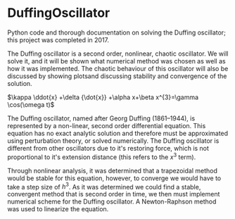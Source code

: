 # DuffingOscillator
Python code and thorough documentation on solving the Duffing oscillator; this project was completed in 2017.

The Duffing oscillator is a second order, nonlinear, chaotic oscillator. We will solve it, and it will be shown what numerical method was chosen as well as how it was implemented.  The chaotic behaviour of this oscillator will also be discussed by showing plotsand discussing stability and convergence of the solution.

$\kappa \ddot{x} +\delta {\dot{x}} +\alpha x+\beta x^{3}=\gamma \cos(\omega t)$

The Duffing oscillator, named after Georg Duffing (1861–1944), is represented by a non-linear, second order differential equation. This equation has no exact analytic solution and therefore must be approximated using perturbation theory, or solved numerically. The Duffing oscillator is different from other oscillators due to it's restoring force, which is not proportional to it's extension distance (this refers to the $x^3$ term).

Through nonlinear analysis, it was determined that a trapezoidal method would be stable for this equation, however, to converge we would have to take a step size of $h^{3}$. As it was determined we could find a stable, convergent method that is second order in time, we then must implement numerical scheme for the Duffing oscillator. A Newton-Raphson method was used to linearize the equation.

